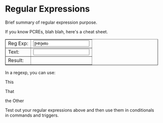 # Regular Expressions

Brief summary of regular expression purpose.

If you know PCREs, blah blah, here's a cheat sheet.

<form action="#" autocomplete="off">
<table border>
<tr><td><label for=regexp>Reg Exp:</label></td><td><input id=regexp value="[Hh]ello"></td></tr>
<tr><td><label for=text>Text:</label></td><td><input id=text></td></tr>
<tr><td>Result:</td><td><span id=result></span></td></tr>
</table>
</form>

<style>
#result {display: inline-block;}
.regex-error {background: #fcc;}
.regex-match {background: #cfc;}
.regex-nomatch {background: #ccf;}
</style>

In a regexp, you can use:

This

That

the Other

Test out your regular expressions above and then use them in conditionals in commands and triggers.

